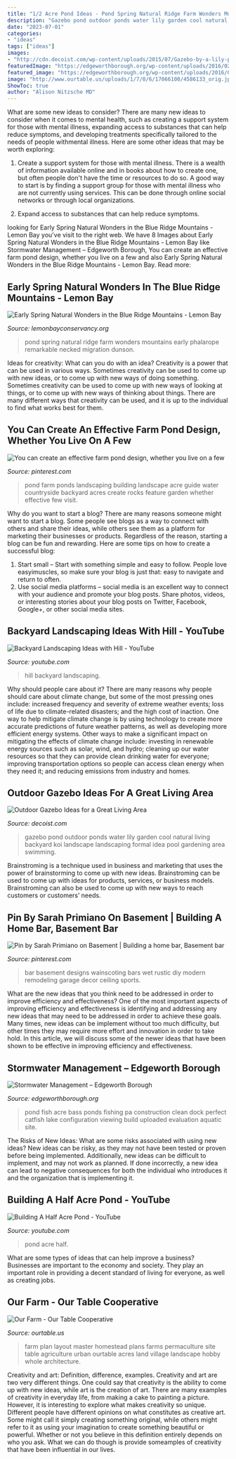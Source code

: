 ```yaml
---
title: "1/2 Acre Pond Ideas - Pond Spring Natural Ridge Farm Wonders Mountains Early Phalarope Remarkable Necked Migration Dunson"
description: "Gazebo pond outdoor ponds water lily garden cool natural living backyard koi landscape landscaping formal idea pool gardening area swimming"
date: "2023-07-01"
categories:
- "ideas"
tags: ["ideas"]
images:
- "http://cdn.decoist.com/wp-content/uploads/2015/07/Gazebo-by-a-lily-pond.jpg"
featuredImage: "https://edgeworthborough.org/wp-content/uploads/2016/02/clean-pond.jpg"
featured_image: "https://edgeworthborough.org/wp-content/uploads/2016/02/clean-pond.jpg"
image: "http://www.ourtable.us/uploads/1/7/0/6/17066100/4586133_orig.jpg"
ShowToc: true
author: "Alison Nitzsche MD"
---
```



What are some new ideas to consider?
There are many new ideas to consider when it comes to mental health, such as creating a support system for those with mental illness, expanding access to substances that can help reduce symptoms, and developing treatments specifically tailored to the needs of people withmental illness. Here are some other ideas that may be worth exploring:
1. Create a support system for those with mental illness. There is a wealth of information available online and in books about how to create one, but often people don't have the time or resources to do so. A good way to start is by finding a support group for those with mental illness who are not currently using services. This can be done through online social networks or through local organizations.

2. Expand access to substances that can help reduce symptoms.

	

		
looking for Early Spring Natural Wonders in the Blue Ridge Mountains - Lemon Bay you've visit to the right web. We have 8 Images about Early Spring Natural Wonders in the Blue Ridge Mountains - Lemon Bay like Stormwater Management – Edgeworth Borough, You can create an effective farm pond design, whether you live on a few and also Early Spring Natural Wonders in the Blue Ridge Mountains - Lemon Bay. Read more:
		
    
## Early Spring Natural Wonders In The Blue Ridge Mountains - Lemon Bay

<img loading=lazy src="http://lemonbayconservancy.org/wp-content/uploads/2012/04/Pond-7-farm-3.10.12-bb.jpg" onerror="this.onerror=null;this.src='https://tse4.mm.bing.net/th?id=OIP.taUOWOieLaNjTt5rFzhzwgHaFj&amp;pid=15.1';" alt="Early Spring Natural Wonders in the Blue Ridge Mountains - Lemon Bay">

_Source: lemonbayconservancy.org_

>pond spring natural ridge farm wonders mountains early phalarope remarkable necked migration dunson. 

	

Ideas for creativity: What can you do with an idea?
Creativity is a power that can be used in various ways. Sometimes creativity can be used to come up with new ideas, or to come up with new ways of doing something. Sometimes creativity can be used to come up with new ways of looking at things, or to come up with new ways of thinking about things. There are many different ways that creativity can be used, and it is up to the individual to find what works best for them.

    
## You Can Create An Effective Farm Pond Design, Whether You Live On A Few

<img loading=lazy src="https://i.pinimg.com/736x/06/67/b2/0667b276437e260c554ab2b273c72b38--farm-ponds-landscaping-pond-building.jpg" onerror="this.onerror=null;this.src='https://tse1.mm.bing.net/th?id=OIP.0XbNcL6qiERcFbYZMgRbZAHaE6&amp;pid=15.1';" alt="You can create an effective farm pond design, whether you live on a few">

_Source: pinterest.com_

>pond farm ponds landscaping building landscape acre guide water countryside backyard acres create rocks feature garden whether effective few visit. 

	

Why do you want to start a blog?
There are many reasons someone might want to start a blog. Some people see blogs as a way to connect with others and share their ideas, while others see them as a platform for marketing their businesses or products. Regardless of the reason, starting a blog can be fun and rewarding. Here are some tips on how to create a successful blog: 
1. Start small – Start with something simple and easy to follow. People love easyimuscles, so make sure your blog is just that: easy to navigate and return to often. 
2. Use social media platforms – social media is an excellent way to connect with your audience and promote your blog posts. Share photos, videos, or interesting stories about your blog posts on Twitter, Facebook, Google+, or other social media sites. 

    
## Backyard Landscaping Ideas With Hill - YouTube

<img loading=lazy src="https://i.ytimg.com/vi/EgC3eds_1bE/maxresdefault.jpg" onerror="this.onerror=null;this.src='https://tse1.mm.bing.net/th?id=OIP.1pr-0TaPvQ6aoGNmbecMMQHaEK&amp;pid=15.1';" alt="Backyard Landscaping Ideas with Hill - YouTube">

_Source: youtube.com_

>hill backyard landscaping. 

	

Why should people care about it?
There are many reasons why people should care about climate change, but some of the most pressing ones include: increased frequency and severity of extreme weather events; loss of life due to climate-related disasters; and the high cost of inaction.
One way to help mitigate climate change is by using technology to create more accurate predictions of future weather patterns, as well as developing more efficient energy systems. Other ways to make a significant impact on mitigating the effects of climate change include: investing in renewable energy sources such as solar, wind, and hydro; cleaning up our water resources so that they can provide clean drinking water for everyone; improving transportation options so people can access clean energy when they need it; and reducing emissions from industry and homes.

    
## Outdoor Gazebo Ideas For A Great Living Area

<img loading=lazy src="http://cdn.decoist.com/wp-content/uploads/2015/07/Gazebo-by-a-lily-pond.jpg" onerror="this.onerror=null;this.src='https://tse4.mm.bing.net/th?id=OIP.IXj1VjGwXLOrFDpnDCawBwHaFJ&amp;pid=15.1';" alt="Outdoor Gazebo Ideas for a Great Living Area">

_Source: decoist.com_

>gazebo pond outdoor ponds water lily garden cool natural living backyard koi landscape landscaping formal idea pool gardening area swimming. 

	

Brainstroming is a technique used in business and marketing that uses the power of brainstorming to come up with new ideas. Brainstroming can be used to come up with ideas for products, services, or business models. Brainstroming can also be used to come up with new ways to reach customers or customers’ needs.

    
## Pin By Sarah Primiano On Basement | Building A Home Bar, Basement Bar

<img loading=lazy src="https://i.pinimg.com/originals/03/33/6a/03336a3951966e24b544bbdfc48f36ff.jpg" onerror="this.onerror=null;this.src='https://tse2.mm.bing.net/th?id=OIP.9jGXFKfZkLOUzNgT9_xa6AHaFj&amp;pid=15.1';" alt="Pin by Sarah Primiano on Basement | Building a home bar, Basement bar">

_Source: pinterest.com_

>bar basement designs wainscoting bars wet rustic diy modern remodeling garage decor ceiling sports. 

	

What are the new ideas that you think need to be addressed in order to improve efficiency and effectiveness?
One of the most important aspects of improving efficiency and effectiveness is identifying and addressing any new ideas that may need to be addressed in order to achieve these goals. Many times, new ideas can be implement without too much difficulty, but other times they may require more effort and innovation in order to take hold. In this article, we will discuss some of the newer ideas that have been shown to be effective in improving efficiency and effectiveness.

    
## Stormwater Management – Edgeworth Borough

<img loading=lazy src="https://edgeworthborough.org/wp-content/uploads/2016/02/clean-pond.jpg" onerror="this.onerror=null;this.src='https://tse4.mm.bing.net/th?id=OIP.63hsjDL76J7t47ZXOo21-wHaFj&amp;pid=15.1';" alt="Stormwater Management – Edgeworth Borough">

_Source: edgeworthborough.org_

>pond fish acre bass ponds fishing pa construction clean dock perfect catfish lake configuration viewing build uploaded evaluation aquatic site. 

	

The Risks of New Ideas: What are some risks associated with using new ideas?
New ideas can be risky, as they may not have been tested or proven before being implemented. Additionally, new ideas can be difficult to implement, and may not work as planned. If done incorrectly, a new idea can lead to negative consequences for both the individual who introduces it and the organization that is implementing it.

    
## Building A Half Acre Pond - YouTube

<img loading=lazy src="https://i.ytimg.com/vi/xXxCm7D2pcQ/maxresdefault.jpg" onerror="this.onerror=null;this.src='https://tse1.mm.bing.net/th?id=OIP.SXDCHpTgnTjtvVSpZb90yAHaEK&amp;pid=15.1';" alt="Building A Half Acre Pond - YouTube">

_Source: youtube.com_

>pond acre half. 

	

What are some types of ideas that can help improve a business?
Businesses are important to the economy and society. They play an important role in providing a decent standard of living for everyone, as well as creating jobs.

    
## Our Farm - Our Table Cooperative

<img loading=lazy src="http://www.ourtable.us/uploads/1/7/0/6/17066100/4586133_orig.jpg" onerror="this.onerror=null;this.src='https://tse3.mm.bing.net/th?id=OIP.H437XgN8snOa2lMaMahwNgHaEQ&amp;pid=15.1';" alt="Our Farm - Our Table Cooperative">

_Source: ourtable.us_

>farm plan layout master homestead plans farms permaculture site table agriculture urban ourtable acres land village landscape hobby whole architecture. 

	

Creativity and art: Definition, difference, examples.
Creativity and art are two very different things. One could say that creativity is the ability to come up with new ideas, while art is the creation of art. There are many examples of creativity in everyday life, from making a cake to painting a picture. However, it is interesting to explore what makes creativity so unique.
Different people have different opinions on what constitutes as creative art. Some might call it simply creating something original, while others might refer to it as using your imagination to create something beautiful or powerful. Whether or not you believe in this definition entirely depends on who you ask. What we can do though is provide someamples of creativity that have been influential in our lives.

